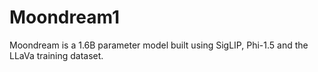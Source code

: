 # Moondream1
Moondream is a 1.6B parameter model built using SigLIP, Phi-1.5 and the LLaVa training dataset.
